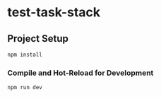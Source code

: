 # test-task-stack

## Project Setup

```sh
npm install
```

### Compile and Hot-Reload for Development

```sh
npm run dev
```
